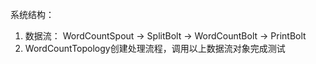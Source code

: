 系统结构：
1. 数据流：
WordCountSpout → SplitBolt → WordCountBolt → PrintBolt<br/>
2. WordCountTopology创建处理流程，调用以上数据流对象完成测试
